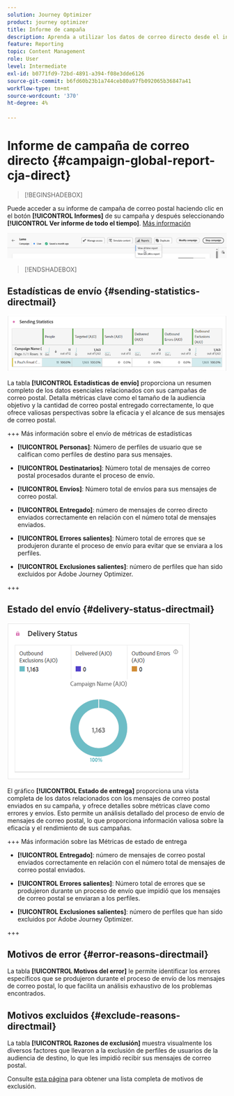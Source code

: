 ```yaml
---
solution: Journey Optimizer
product: journey optimizer
title: Informe de campaña
description: Aprenda a utilizar los datos de correo directo desde el informe de Campaign
feature: Reporting
topic: Content Management
role: User
level: Intermediate
exl-id: b0771fd9-72bd-4891-a394-f08e3dde6126
source-git-commit: b6fd60b23b1a744ceb80a97fb092065b36847a41
workflow-type: tm+mt
source-wordcount: '370'
ht-degree: 4%

---
```


# Informe de campaña de correo directo {#campaign-global-report-cja-direct}

>[!BEGINSHADEBOX]

Puede acceder a su informe de campaña de correo postal haciendo clic en el botón **[!UICONTROL Informes]** de su campaña y después seleccionando **[!UICONTROL Ver informe de todo el tiempo]**. [Más información](report-gs-cja.md)

![](assets/report-access.png)

>[!ENDSHADEBOX]

## Estadísticas de envío {#sending-statistics-directmail}

![](assets/cja-direct-sending-stat.png)

La tabla **[!UICONTROL Estadísticas de envío]** proporciona un resumen completo de los datos esenciales relacionados con sus campañas de correo postal. Detalla métricas clave como el tamaño de la audiencia objetivo y la cantidad de correo postal entregado correctamente, lo que ofrece valiosas perspectivas sobre la eficacia y el alcance de sus mensajes de correo postal.

+++ Más información sobre el envío de métricas de estadísticas

* **[!UICONTROL Personas]**: Número de perfiles de usuario que se califican como perfiles de destino para sus mensajes.

* **[!UICONTROL Destinatarios]**: Número total de mensajes de correo postal procesados durante el proceso de envío.

* **[!UICONTROL Envíos]**: Número total de envíos para sus mensajes de correo postal.

* **[!UICONTROL Entregado]**: número de mensajes de correo directo enviados correctamente en relación con el número total de mensajes enviados.

* **[!UICONTROL Errores salientes]**: Número total de errores que se produjeron durante el proceso de envío para evitar que se enviara a los perfiles.

* **[!UICONTROL Exclusiones salientes]**: número de perfiles que han sido excluidos por Adobe Journey Optimizer.

+++

## Estado del envío {#delivery-status-directmail}

![](assets/cja-direct-delivery-status.png)

El gráfico **[!UICONTROL Estado de entrega]** proporciona una vista completa de los datos relacionados con los mensajes de correo postal enviados en su campaña, y ofrece detalles sobre métricas clave como errores y envíos. Esto permite un análisis detallado del proceso de envío de mensajes de correo postal, lo que proporciona información valiosa sobre la eficacia y el rendimiento de sus campañas.

+++ Más información sobre las Métricas de estado de entrega

* **[!UICONTROL Entregado]**: número de mensajes de correo postal enviados correctamente en relación con el número total de mensajes de correo postal enviados.

* **[!UICONTROL Errores salientes]**: Número total de errores que se produjeron durante un proceso de envío que impidió que los mensajes de correo postal se enviaran a los perfiles.

* **[!UICONTROL Exclusiones salientes]**: número de perfiles que han sido excluidos por Adobe Journey Optimizer.

+++

## Motivos de error {#error-reasons-directmail}

La tabla **[!UICONTROL Motivos del error]** le permite identificar los errores específicos que se produjeron durante el proceso de envío de los mensajes de correo postal, lo que facilita un análisis exhaustivo de los problemas encontrados.

## Motivos excluidos {#exclude-reasons-directmail}

[](assets/cja-direct-excluded.png)

La tabla **[!UICONTROL Razones de exclusión]** muestra visualmente los diversos factores que llevaron a la exclusión de perfiles de usuarios de la audiencia de destino, lo que les impidió recibir sus mensajes de correo postal.

Consulte [esta página](exclusion-list.md) para obtener una lista completa de motivos de exclusión.
